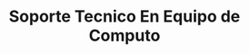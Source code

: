 ---
title: "Soporte Tecnico En Equipo de Computo"
url: /santa-ana/soporte-tecnico-en-equipo-de-computo/
shop: general
---